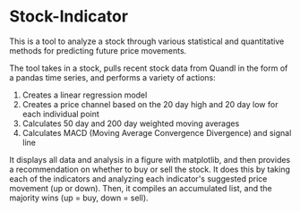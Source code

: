 # Stock-Indicator

This is a tool to analyze a stock through various statistical and quantitative methods for predicting future price movements.

The tool takes in a stock, pulls recent stock data from Quandl in the form of a pandas time series, and performs a variety of actions:
1) Creates a linear regression model
2) Creates a price channel based on the 20 day high and 20 day low for each individual point
3) Calculates 50 day and 200 day weighted moving averages
4) Calculates MACD (Moving Average Convergence Divergence) and signal line

It displays all data and analysis in a figure with matplotlib, and then provides a recommendation on whether to buy or sell the stock. It does this by taking each of the indicators and analyzing each indicator's suggested price movement (up or down). Then, it compiles an accumulated list, and the majority wins (up = buy, down = sell).
